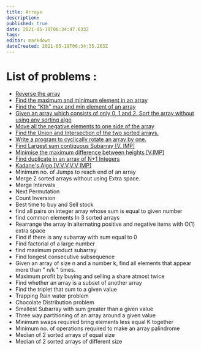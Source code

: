 ```yaml
---
title: Arrays
description: 
published: true
date: 2021-05-19T06:34:47.633Z
tags: 
editor: markdown
dateCreated: 2021-05-19T06:34:35.263Z
---
```


# List of problems :

* [Reverse the array ](/programming/competitive/450dsa/arrays/reverse-array)
* [Find the maximum and minimum element in an array](/programming/competitive/450dsa/arrays/find-min-or-max)
* [Find the "Kth" max and min element of an array](/programming/competitive/450dsa/arrays/kth-min-element)
* [Given an array which consists of only 0, 1 and 2. Sort the array without using any sorting algo](/programming/competitive/450dsa/arrays/sort-0-1-2)
* [Move all the negative elements to one side of the array](/programming/competitive/450dsa/arrays/split-negative-positive)
* [Find the Union and Intersection of the two sorted arrays.](/programming/competitive/450dsa/arrays/union-intersection-sorted-array)
* [Write a program to cyclically rotate an array by one.](/programming/competitive/450dsa/arrays/rotate-array)
* [Find Largest sum contiguous Subarray [V. IMP]](/programming/competitive/450dsa/arrays/largest-cont-subarray)
* [Minimise the maximum difference between heights [V.IMP]](/programming/competitive/450dsa/arrays/min-height-diff)
* [Find duplicate in an array of N+1 Integers](/programming/competitive/450dsa/arrays/cycle-detection)
* [Kadane's Algo [V.V.V.V.V IMP]](/programming/competitive/450dsa/arrays/largest-cont-subarray)
* Minimum no. of Jumps to reach end of an array
* Merge 2 sorted arrays without using Extra space.
* Merge Intervals
* Next Permutation
* Count Inversion
* Best time to buy and Sell stock
* find all pairs on integer array whose sum is equal to given number
* find common elements In 3 sorted arrays
* Rearrange the array in alternating positive and negative items with O(1) extra space
* Find if there is any subarray with sum equal to 0
* Find factorial of a large number
* find maximum product subarray
* Find longest consecutive subsequence
* Given an array of size n and a number k, find all elements that appear more than " n/k " times.
* Maximum profit by buying and selling a share atmost twice
* Find whether an array is a subset of another array
* Find the triplet that sum to a given value
* Trapping Rain water problem
* Chocolate Distribution problem
* Smallest Subarray with sum greater than a given value
* Three way partitioning of an array around a given value
* Minimum swaps required bring elements less equal K together
* Minimum no. of operations required to make an array palindrome
* Median of 2 sorted arrays of equal size
* Median of 2 sorted arrays of different size

